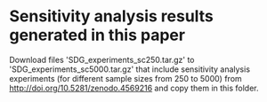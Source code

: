 # Sensitivity analysis results generated in this paper

Download files 'SDG_experiments_sc250.tar.gz' to 'SDG_experiments_sc5000.tar.gz' that include sensitivity analysis experiments (for different sample sizes from 250 to 5000) from http://doi.org/10.5281/zenodo.4569216 and copy them in this folder.
